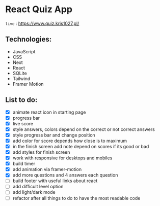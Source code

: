 # React Quiz App

`live` : <https://www.quiz.kris1027.pl/>

## Technologies:

- JavaScript
- CSS
- Next
- React
- SQLite
- Tailwind
- Framer Motion

## List to do:

- [x] animate react icon in starting page
- [x] progress bar
- [x] live score
- [x] style answers, colors depend on the correct or not correct answers
- [x] style progress bar and change position
- [x] add color for score depends how close is to maximum
- [x] in the finish screen add note depend on scores if its good or bad
- [x] add styles for finish screen
- [x] work with responsive for desktops and mobiles
- [x] build timer
- [x] add animation via framer-motion
- [x] add more questions and 4 answers each question
- [ ] build footer with useful links about react
- [ ] add difficult level option
- [ ] add light/dark mode
- [ ] refactor after all things to do to have the most readable code
